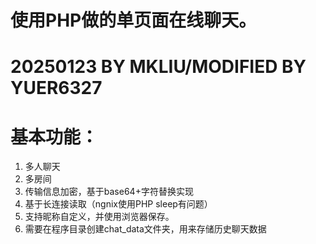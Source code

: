 # 使用PHP做的单页面在线聊天。
# 20250123 BY MKLIU/MODIFIED BY YUER6327
# 基本功能：
1. 多人聊天
2. 多房间
3. 传输信息加密，基于base64+字符替换实现
4. 基于长连接读取（ngnix使用PHP sleep有问题）
5. 支持昵称自定义，并使用浏览器保存。
6. 需要在程序目录创建chat_data文件夹，用来存储历史聊天数据
